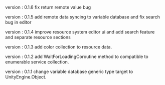   version : 0.1.6
  fix return remote value bug

  version : 0.1.5
  add remote data syncing to variable database and fix search bug in editor

  version : 0.1.4
  improve resource system editor ui and add search feature and separate resource sections

  version : 0.1.3
  add color collection to resource data.

  version : 0.1.2
  add WaitForLoadingCoroutine method to compatible to enumerable service collection.

  version : 0.1.1
  change variable database generic type target to UnityEngine.Object.